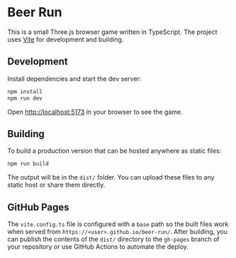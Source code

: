 # Beer Run

This is a small Three.js browser game written in TypeScript. The project uses [Vite](https://vitejs.dev/) for development and building.

## Development

Install dependencies and start the dev server:

```bash
npm install
npm run dev
```

Open <http://localhost:5173> in your browser to see the game.

## Building

To build a production version that can be hosted anywhere as static files:

```bash
npm run build
```

The output will be in the `dist/` folder. You can upload these files to any static host or share them directly.

## GitHub Pages

The `vite.config.ts` file is configured with a `base` path so the built files work when served from
`https://<user>.github.io/beer-run/`. After building, you can publish the contents of the `dist/`
directory to the `gh-pages` branch of your repository or use GitHub Actions to automate the deploy.
